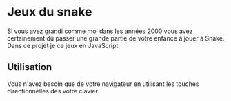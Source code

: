 # Jeux du snake
Si vous avez grandi comme moi dans les années 2000 vous avez certainement dû passer une grande partie de votre enfance à jouer à Snake.
Dans ce projet je <revisite> ce jeux en JavaScript.
## Utilisation
  Vous n'avez besoin que de votre navigateur en utilisant les touches directionnelles des votre clavier.
